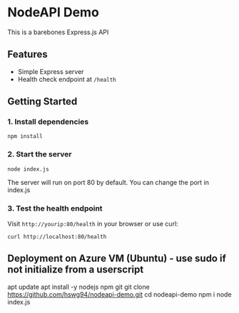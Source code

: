 # NodeAPI Demo

This is a barebones Express.js API

## Features
- Simple Express server
- Health check endpoint at `/health`

## Getting Started

### 1. Install dependencies
```
npm install
```

### 2. Start the server
```
node index.js
```

The server will run on port 80 by default. You can change the port in index.js

### 3. Test the health endpoint
Visit `http://yourip:80/health` in your browser or use curl:
```
curl http://localhost:80/health
```

## Deployment on Azure VM (Ubuntu) - use sudo if not initialize from a userscript
apt update
apt install -y nodejs npm git
git clone https://github.com/hswg94/nodeapi-demo.git
cd nodeapi-demo
npm i
node index.js
